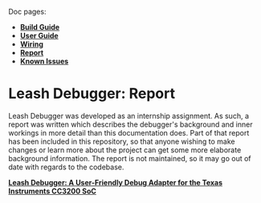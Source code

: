 Doc pages:
* [**Build Guide**](BuildGuide.md)
* [**User Guide**](UserGuide.md)
* [**Wiring**](Wiring.md)
* [**Report**](Report.md)
* [**Known Issues**](KnownIssues.md)

# Leash Debugger: Report

Leash Debugger was developed as an internship assignment. As such, a report was written which describes the debugger's background and inner workings in more detail than this documentation does.
Part of that report has been included in this repository, so that anyone wishing to make changes or learn more about the project can get some more elaborate background information.
The report is not maintained, so it may go out of date with regards to the codebase.

[**Leash Debugger: A User-Friendly Debug Adapter for the Texas Instruments CC3200 SoC**](doc/report/report.pdf)
